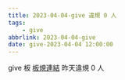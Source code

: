 ```yaml
---
title: 2023-04-04-give 違規 0 人
tags:
    - give
abbrlink: 2023-04-04-give
date: give-2023-04-04 12:00:00
---
```

give 板 [板規連結](https://www.ptt.cc/bbs/give/M.1612495900.A.C32.html)
昨天違規 0 人
